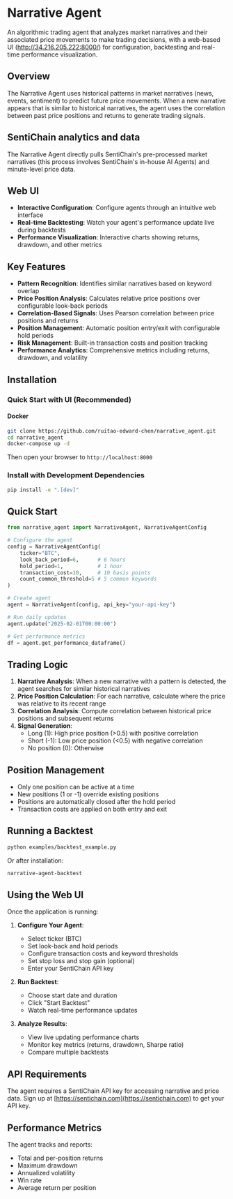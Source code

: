 # Narrative Agent

An algorithmic trading agent that analyzes market narratives and their associated price movements to make trading decisions, with a web-based UI (http://34.216.205.222:8000/) for configuration, backtesting and real-time performance visualization.

## Overview

The Narrative Agent uses historical patterns in market narratives (news, events, sentiment) to predict future price movements. When a new narrative appears that is similar to historical narratives, the agent uses the correlation between past price positions and returns to generate trading signals.

## SentiChain analytics and data

The Narrative Agent directly pulls SentiChain's pre-processed market narratives (this process involves SentiChain's in-house AI Agents) and minute-level price data.

## Web UI

- **Interactive Configuration**: Configure agents through an intuitive web interface
- **Real-time Backtesting**: Watch your agent's performance update live during backtests
- **Performance Visualization**: Interactive charts showing returns, drawdown, and other metrics

## Key Features

- **Pattern Recognition**: Identifies similar narratives based on keyword overlap
- **Price Position Analysis**: Calculates relative price positions over configurable look-back periods
- **Correlation-Based Signals**: Uses Pearson correlation between price positions and returns
- **Position Management**: Automatic position entry/exit with configurable hold periods
- **Risk Management**: Built-in transaction costs and position tracking
- **Performance Analytics**: Comprehensive metrics including returns, drawdown, and volatility

## Installation

### Quick Start with UI (Recommended)

#### Docker
```bash
git clone https://github.com/ruitao-edward-chen/narrative_agent.git
cd narrative_agent
docker-compose up -d
```

Then open your browser to `http://localhost:8000`

### Install with Development Dependencies

```bash
pip install -e ".[dev]"
```

## Quick Start

```python
from narrative_agent import NarrativeAgent, NarrativeAgentConfig

# Configure the agent
config = NarrativeAgentConfig(
    ticker="BTC",
    look_back_period=6,      # 6 hours
    hold_period=1,           # 1 hour
    transaction_cost=10,     # 10 basis points
    count_common_threshold=5 # 5 common keywords
)

# Create agent
agent = NarrativeAgent(config, api_key="your-api-key")

# Run daily updates
agent.update("2025-02-01T00:00:00")

# Get performance metrics
df = agent.get_performance_dataframe()
```

## Trading Logic

1. **Narrative Analysis**: When a new narrative with a pattern is detected, the agent searches for similar historical narratives
2. **Price Position Calculation**: For each narrative, calculate where the price was relative to its recent range
3. **Correlation Analysis**: Compute correlation between historical price positions and subsequent returns
4. **Signal Generation**:
   - Long (1): High price position (>0.5) with positive correlation
   - Short (-1): Low price position (<0.5) with negative correlation
   - No position (0): Otherwise

## Position Management

- Only one position can be active at a time
- New positions (1 or -1) override existing positions
- Positions are automatically closed after the hold period
- Transaction costs are applied on both entry and exit

## Running a Backtest

```bash
python examples/backtest_example.py
```

Or after installation:

```bash
narrative-agent-backtest
```

## Using the Web UI

Once the application is running:

1. **Configure Your Agent**:
   - Select ticker (BTC)
   - Set look-back and hold periods
   - Configure transaction costs and keyword thresholds
   - Set stop loss and stop gain (optional)
   - Enter your SentiChain API key

2. **Run Backtest**:
   - Choose start date and duration
   - Click "Start Backtest"
   - Watch real-time performance updates

3. **Analyze Results**:
   - View live updating performance charts
   - Monitor key metrics (returns, drawdown, Sharpe ratio)
   - Compare multiple backtests

## API Requirements

The agent requires a SentiChain API key for accessing narrative and price data. Sign up at [https://sentichain.com](https://sentichain.com) to get your API key.

## Performance Metrics

The agent tracks and reports:
- Total and per-position returns
- Maximum drawdown
- Annualized volatility
- Win rate
- Average return per position